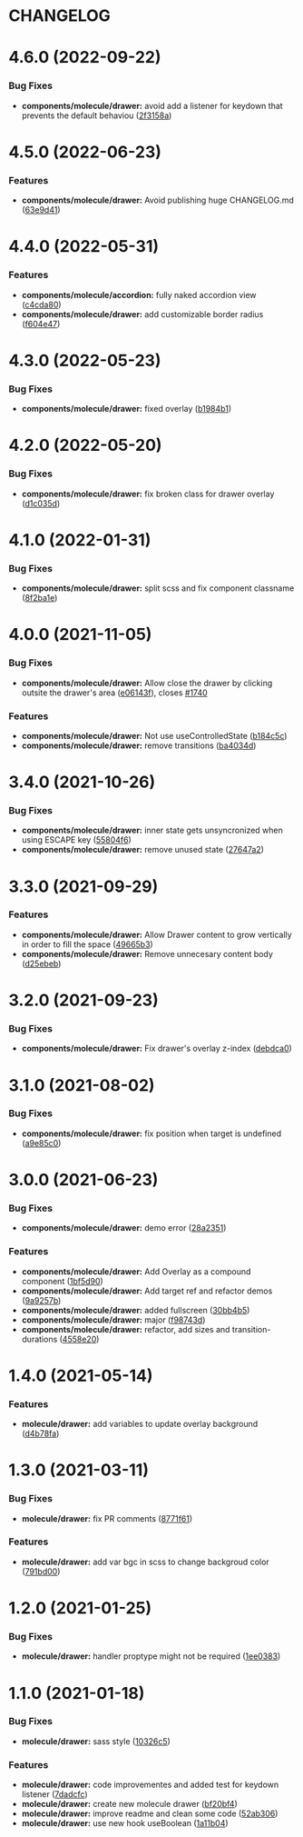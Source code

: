 # CHANGELOG

# 4.6.0 (2022-09-22)


### Bug Fixes

* **components/molecule/drawer:** avoid add a listener for keydown that prevents the default behaviou ([2f3158a](https://github.com/SUI-Components/sui-components/commit/2f3158affa430b3c1f0d73288ebc82c6091ccb88))



# 4.5.0 (2022-06-23)


### Features

* **components/molecule/drawer:** Avoid publishing huge CHANGELOG.md ([63e9d41](https://github.com/SUI-Components/sui-components/commit/63e9d41bf35559da743b7ab7115cda3372e433b0))



# 4.4.0 (2022-05-31)


### Features

* **components/molecule/accordion:** fully naked accordion view ([c4cda80](https://github.com/SUI-Components/sui-components/commit/c4cda8036cae1604eb11359d4a50abd46bd06f94))
* **components/molecule/drawer:** add customizable border radius ([f604e47](https://github.com/SUI-Components/sui-components/commit/f604e477b5c61d84b68d2f0e4e6721b34322117c))



# 4.3.0 (2022-05-23)


### Bug Fixes

* **components/molecule/drawer:** fixed overlay ([b1984b1](https://github.com/SUI-Components/sui-components/commit/b1984b170e7a65acd2057aee450baa74f96c89cf))



# 4.2.0 (2022-05-20)


### Bug Fixes

* **components/molecule/drawer:** fix broken class for drawer overlay ([d1c035d](https://github.com/SUI-Components/sui-components/commit/d1c035d6f7e7cf268b93c8d5a33423d9030421a8))



# 4.1.0 (2022-01-31)


### Bug Fixes

* **components/molecule/drawer:** split scss and fix component classname ([8f2ba1e](https://github.com/SUI-Components/sui-components/commit/8f2ba1ed57a1bd3a9faaeae0774e369936b68b61))



# 4.0.0 (2021-11-05)


### Bug Fixes

* **components/molecule/drawer:** Allow close the drawer by clicking outsite the drawer's area ([e06143f](https://github.com/SUI-Components/sui-components/commit/e06143f42c2d831cc73c0ddb7493202ede5965cb)), closes [#1740](https://github.com/SUI-Components/sui-components/issues/1740)


### Features

* **components/molecule/drawer:** Not use useControlledState ([b184c5c](https://github.com/SUI-Components/sui-components/commit/b184c5cfed8c7be0abca6d410c69ebc99ff19623))
* **components/molecule/drawer:** remove transitions ([ba4034d](https://github.com/SUI-Components/sui-components/commit/ba4034ddfd1a9cb65a19e12fe9a010df5ebee5eb))



# 3.4.0 (2021-10-26)


### Bug Fixes

* **components/molecule/drawer:** inner state gets unsyncronized when using ESCAPE key ([55804f6](https://github.com/SUI-Components/sui-components/commit/55804f662e942289c4ed4a7cd54441e9bf019d0a))
* **components/molecule/drawer:** remove unused state ([27647a2](https://github.com/SUI-Components/sui-components/commit/27647a2eaba433b4664c2f1f82c884ddc85214e9))



# 3.3.0 (2021-09-29)


### Features

* **components/molecule/drawer:** Allow Drawer content to grow vertically in order to fill the space ([49665b3](https://github.com/SUI-Components/sui-components/commit/49665b36e07a5a2cd82d597252fefa42e2ca9c0e))
* **components/molecule/drawer:** Remove unnecesary content body ([d25ebeb](https://github.com/SUI-Components/sui-components/commit/d25ebebb42976ff571fb1c79f31889269711a3b1))



# 3.2.0 (2021-09-23)


### Bug Fixes

* **components/molecule/drawer:** Fix drawer's overlay z-index ([debdca0](https://github.com/SUI-Components/sui-components/commit/debdca01304127c5bda52e69956e9096a2ec418b))



# 3.1.0 (2021-08-02)


### Bug Fixes

* **components/molecule/drawer:** fix position when target is undefined ([a9e85c0](https://github.com/SUI-Components/sui-components/commit/a9e85c0b962d69b0e18471c686a647558703fd71))



# 3.0.0 (2021-06-23)


### Bug Fixes

* **components/molecule/drawer:** demo error ([28a2351](https://github.com/SUI-Components/sui-components/commit/28a23517d4bca9ec396b7c24eb168454354458ad))


### Features

* **components/molecule/drawer:** Add Overlay as a compound component ([1bf5d90](https://github.com/SUI-Components/sui-components/commit/1bf5d909ab22b8e4c3664748ddb21ada60fa3e02))
* **components/molecule/drawer:** Add target ref and refactor demos ([9a9257b](https://github.com/SUI-Components/sui-components/commit/9a9257b37bee713f8f41f7feb3b6d09a1a66f721))
* **components/molecule/drawer:** added fullscreen ([30bb4b5](https://github.com/SUI-Components/sui-components/commit/30bb4b523e40fc4ccc6da7d92e6166108dfeca9e))
* **components/molecule/drawer:** major ([f98743d](https://github.com/SUI-Components/sui-components/commit/f98743d7e1693209bf0a49faebd898f11143ab1c))
* **components/molecule/drawer:** refactor, add sizes and transition-durations ([4558e20](https://github.com/SUI-Components/sui-components/commit/4558e20d6aa8a57a36b93f2d125c0941ec782226))



# 1.4.0 (2021-05-14)


### Features

* **molecule/drawer:** add variables to update overlay background ([d4b78fa](https://github.com/SUI-Components/sui-components/commit/d4b78fa81b3804e769ad9a6def9493734eedd61c))



# 1.3.0 (2021-03-11)


### Bug Fixes

* **molecule/drawer:** fix PR comments ([8771f61](https://github.com/SUI-Components/sui-components/commit/8771f618cb4f8f9e3f1181f686b46d42152e4f6e))


### Features

* **molecule/drawer:** add var bgc in scss to change backgroud color ([791bd00](https://github.com/SUI-Components/sui-components/commit/791bd00f25722d6f8bf6fbb82b1e7bc225db099d))



# 1.2.0 (2021-01-25)


### Bug Fixes

* **molecule/drawer:** handler proptype might not be required ([1ee0383](https://github.com/SUI-Components/sui-components/commit/1ee03831cae714d85f5d1d09f962d84b8eb6a27c))



# 1.1.0 (2021-01-18)


### Bug Fixes

* **molecule/drawer:** sass style ([10326c5](https://github.com/SUI-Components/sui-components/commit/10326c515e11a6c8d9475cb6fcca16e3b11a97a4))


### Features

* **molecule/drawer:** code improvementes and added test for keydown listener ([7dadcfc](https://github.com/SUI-Components/sui-components/commit/7dadcfc519099945469bf7315dd04022483b5981))
* **molecule/drawer:** create new molecule drawer ([bf20bf4](https://github.com/SUI-Components/sui-components/commit/bf20bf47c135095fe10bb2e4c57d83ceb3b6c8aa))
* **molecule/drawer:** improve readme and clean some code ([52ab306](https://github.com/SUI-Components/sui-components/commit/52ab3067e9a6ee8b042ca2c354d36072e0ae5d60))
* **molecule/drawer:** use new hook useBoolean ([1a11b04](https://github.com/SUI-Components/sui-components/commit/1a11b04e04ac8df6f45f7df5d04fc7ecffc651aa))



